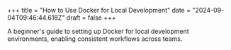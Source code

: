 +++
title = "How to Use Docker for Local Development"
date = "2024-09-04T09:46:44.618Z"
draft = false
+++

A beginner's guide to setting up Docker for local development environments, enabling consistent workflows across teams.
        